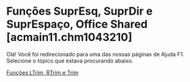 
# Funções SuprEsq, SuprDir e SuprEspaço, Office Shared [acmain11.chm1043210]

Olá! Você foi redirecionado para uma das nossas páginas de Ajuda F1. Selecione o tópico que estava procurando abaixo.

[Funções LTrim, RTrim e Trim](http://msdn.microsoft.com/library/ffe13d6f-8e7a-3413-98a1-3263c771178b%28Office.15%29.aspx)
